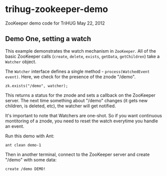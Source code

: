 # trihug-zookeeper-demo

ZooKeeper demo code for TriHUG May 22, 2012

## Demo One, setting a watch

This example demonstrates the watch mechanism in `ZooKeeper`. All of the basic
ZooKeeper calls (`create`, `delete`, `exists`, `getData`, `getChildren`) take a
`Watcher` object. 

The `Watcher` interface defines a single method - `process(WatchedEvent event)`.
Here, we check for the presence of the znode "/demo".

    zk.exists("/demo", watcher);

This returns a status for the znode and sets a callback on the ZooKeeper server.
The next time something about "/demo" changes (it gets new children, is deleted,
etc), the watcher will get notified.

It's important to note that Watchers are one-shot. So if you want continuous
montitoring of a znode, you need to reset the watch everytime you handle an
event.

Run this demo with Ant:

    ant clean demo-1

Then in another terminal, connect to the ZooKeeper server and create "/demo"
with some data:

    create /demo DEMO!

